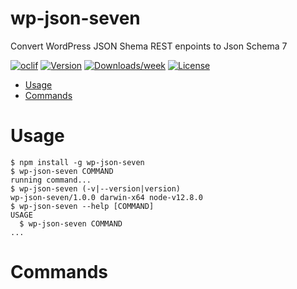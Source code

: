wp-json-seven
=============

Convert WordPress JSON Shema REST enpoints to Json Schema 7

[![oclif](https://img.shields.io/badge/cli-oclif-brightgreen.svg)](https://oclif.io)
[![Version](https://img.shields.io/npm/v/wp-json-seven.svg)](https://npmjs.org/package/wp-json-seven)
[![Downloads/week](https://img.shields.io/npm/dw/wp-json-seven.svg)](https://npmjs.org/package/wp-json-seven)
[![License](https://img.shields.io/npm/l/wp-json-seven.svg)](https://github.com/radist2s/wp-json-seven/blob/master/package.json)

<!-- toc -->
* [Usage](#usage)
* [Commands](#commands)
<!-- tocstop -->
# Usage
<!-- usage -->
```sh-session
$ npm install -g wp-json-seven
$ wp-json-seven COMMAND
running command...
$ wp-json-seven (-v|--version|version)
wp-json-seven/1.0.0 darwin-x64 node-v12.8.0
$ wp-json-seven --help [COMMAND]
USAGE
  $ wp-json-seven COMMAND
...
```
<!-- usagestop -->
# Commands
<!-- commands -->

<!-- commandsstop -->

